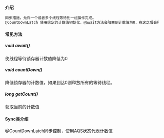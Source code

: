 #### 介绍

```markdown
同步措施，允许一个或者多个线程等待到一组操作完成。
@CountDownLatch 使用给定的计数值初始化，@await方法会阻塞到计数值为0，在这之后会释放。如果你需要重置计数值可以考虑使用@CyclicBarrier @CountDownLatch 是一个通用的同步工具，可以用来实现多种功能，一个@CountDownLatch可以使用计数值进行初始化，所有线程都会调用@await方法等待线程调用@countDown。如果使用计数值N来初始化，就需要等待N个线程的完成， @CountDownLatch 不需要线程调用@countDown 去等待计数值为0.
```

#### 常见方法

##### void await()

使线程等待锁存器计数值降低为0

##### void countDown()

降低锁存器的计数值，如果到达0则释放所有的等待线程。

##### long getCount()

获取当前的计数值
#### Sync类介绍
@CountDownLatch同步控制，使用AQS状态代表计数值